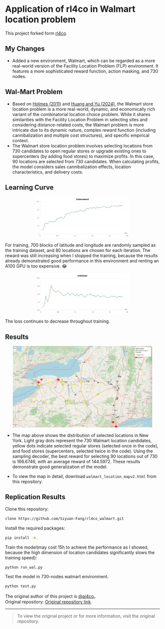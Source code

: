 # Application of rl4co in Walmart location problem

This project forked form [rl4co](https://github.com/ai4co/rl4co).

## My Changes

- Added a new environment, Walmart, which can be regarded as a more real-world version of the Facility Location Problem (FLP) environment. It features a more sophisticated reward function, action masking, and 730 nodes.

## Wal-Mart Problem

- Based on [Holmes (2011)](https://example.com/paper-url) and [Huang and Yu (2024)](https://example.com/paper-url), the Walmart store location problem is a more real-world, dynamic, and economically rich variant of the combinatorial location choice problem. While it shares similarities with the Facility Location Problem in selecting sites and considering distance-related costs, the Walmart problem is more intricate due to its dynamic nature, complex reward function (including cannibalization and multiple cost structures), and specific empirical context.
- The Walmart store location problem involves selecting locations from 730 candidates to open regular stores or upgrade existing ones to supercenters (by adding food stores) to maximize profits. In this case, 90 locations are selected from 730 candidates. When calculating profits, the model considers sales cannibalization effects, location characteristics, and delivery costs.

## Learning Curve
<div align="center">
  <img src="https://github.com/Siyuan-Fang/rl4co_walmart/blob/main/image/reward_learning_curve.png?raw=true" alt="loss-curve" style="max-width: 60%;">
</div>

  For training, 700 blocks of latitude and longitude are randomly sampled as the training dataset, and 80 locations are chosen for each iteration. The reward was still increasing when I stopped the training, because the results already demonstrated good performance in this environment and renting an A100 GPU is too expensive. 😂
<div align="center">
  <img src="https://raw.githubusercontent.com/Siyuan-Fang/rl4co_walmart/refs/heads/main/image/loss_learning_curve.png" alt="loss-curve" style="max-width: 60%;">
</div>

The loss continues to decrease throughout training.



## Results

<div align="center">
  <img src="https://github.com/Siyuan-Fang/rl4co_walmart/blob/main/image/selected_location_map.jpeg?raw=true" alt="selected-locations-map" style="max-width: 90%;">
</div>

- The map above shows the distribution of selected locations in New York. Light gray dots represent the 730 Walmart location candidates, yellow dots indicate selected regular stores (selected once in the code), and food stores (supercenters, selected twice in the code). Using the sampling decoder, the best reward for selecting 90 locations out of 730 is 166.6746, with an average reward of 144.5972. These results demonstrate good generalization of the model.


- To view the map in detail, download ```walmart_location_mapv2.html``` from this repository.

## Replication Results
Clone this repository:
```bash
clone https://github.com/Siyuan-Fang/rl4co_walmart.git
```
Install the required packages:
```bash
pip install -e.
```
Train the model(may cost 15h to achieve the performance as I showed, because the high dimension of location candidates significantly slows the training speed):
```bash
python run_wal.py
```
Test the model in 730-nodes walmart environment.
```bash
python test.py
```

The original author of this project is [@ai4co](https://github.com/ai4co)。  
Original repository: [Original repository link](https://github.com/ai4co/rl4co).

---

> To view the original project or for more information, visit the original repository.

